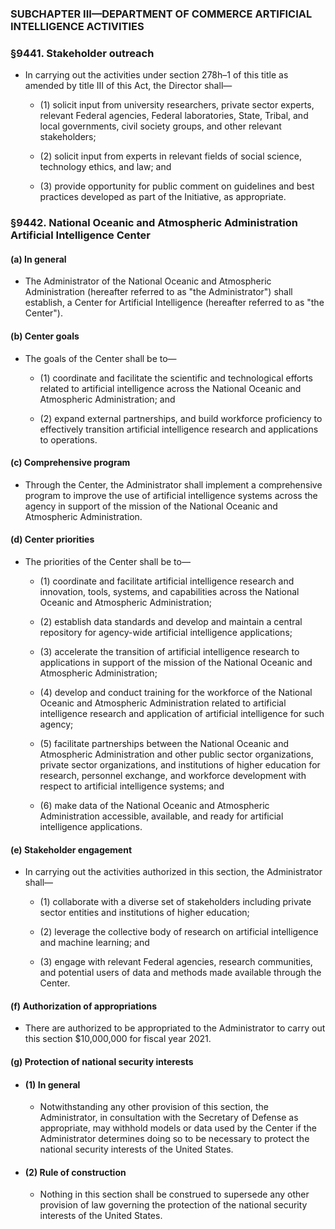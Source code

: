 ### SUBCHAPTER III—DEPARTMENT OF COMMERCE ARTIFICIAL INTELLIGENCE ACTIVITIES

### §9441. Stakeholder outreach
* In carrying out the activities under section 278h–1 of this title as amended by title III of this Act, the Director shall—

  * (1) solicit input from university researchers, private sector experts, relevant Federal agencies, Federal laboratories, State, Tribal, and local governments, civil society groups, and other relevant stakeholders;

  * (2) solicit input from experts in relevant fields of social science, technology ethics, and law; and

  * (3) provide opportunity for public comment on guidelines and best practices developed as part of the Initiative, as appropriate.

### §9442. National Oceanic and Atmospheric Administration Artificial Intelligence Center
#### (a) In general
* The Administrator of the National Oceanic and Atmospheric Administration (hereafter referred to as "the Administrator") shall establish, a Center for Artificial Intelligence (hereafter referred to as "the Center").

#### (b) Center goals
* The goals of the Center shall be to—

  * (1) coordinate and facilitate the scientific and technological efforts related to artificial intelligence across the National Oceanic and Atmospheric Administration; and

  * (2) expand external partnerships, and build workforce proficiency to effectively transition artificial intelligence research and applications to operations.

#### (c) Comprehensive program
* Through the Center, the Administrator shall implement a comprehensive program to improve the use of artificial intelligence systems across the agency in support of the mission of the National Oceanic and Atmospheric Administration.

#### (d) Center priorities
* The priorities of the Center shall be to—

  * (1) coordinate and facilitate artificial intelligence research and innovation, tools, systems, and capabilities across the National Oceanic and Atmospheric Administration;

  * (2) establish data standards and develop and maintain a central repository for agency-wide artificial intelligence applications;

  * (3) accelerate the transition of artificial intelligence research to applications in support of the mission of the National Oceanic and Atmospheric Administration;

  * (4) develop and conduct training for the workforce of the National Oceanic and Atmospheric Administration related to artificial intelligence research and application of artificial intelligence for such agency;

  * (5) facilitate partnerships between the National Oceanic and Atmospheric Administration and other public sector organizations, private sector organizations, and institutions of higher education for research, personnel exchange, and workforce development with respect to artificial intelligence systems; and

  * (6) make data of the National Oceanic and Atmospheric Administration accessible, available, and ready for artificial intelligence applications.

#### (e) Stakeholder engagement
* In carrying out the activities authorized in this section, the Administrator shall—

  * (1) collaborate with a diverse set of stakeholders including private sector entities and institutions of higher education;

  * (2) leverage the collective body of research on artificial intelligence and machine learning; and

  * (3) engage with relevant Federal agencies, research communities, and potential users of data and methods made available through the Center.

#### (f) Authorization of appropriations
* There are authorized to be appropriated to the Administrator to carry out this section $10,000,000 for fiscal year 2021.

#### (g) Protection of national security interests
* #### (1) In general
  * Notwithstanding any other provision of this section, the Administrator, in consultation with the Secretary of Defense as appropriate, may withhold models or data used by the Center if the Administrator determines doing so to be necessary to protect the national security interests of the United States.

* #### (2) Rule of construction
  * Nothing in this section shall be construed to supersede any other provision of law governing the protection of the national security interests of the United States.